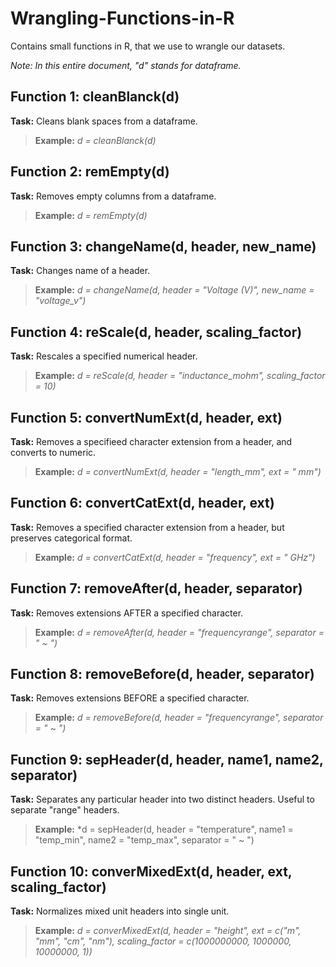 # Wrangling-Functions-in-R
Contains small functions in R, that we use to wrangle our datasets.

_Note: In this entire document, "d" stands for dataframe._

## Function 1: cleanBlanck(d)
**Task:** Cleans blank spaces from a dataframe.
>**Example:** *d = cleanBlanck(d)*

## Function 2: remEmpty(d)
**Task:** Removes empty columns from a dataframe.
>**Example:** *d = remEmpty(d)*

## Function 3: changeName(d, header, new_name)
**Task:** Changes name of a header.
>**Example:** *d = changeName(d, header = "Voltage (V)", new_name = "voltage_v")*

## Function 4: reScale(d, header, scaling_factor)
**Task:** Rescales a specified numerical header.
>**Example:** *d = reScale(d, header = "inductance_mohm", scaling_factor = 10)*

## Function 5: convertNumExt(d, header, ext)
**Task:** Removes a specifieed character extension from a header, and converts to numeric.
>**Example:** *d = convertNumExt(d, header = "length_mm", ext = " mm")*

## Function 6: convertCatExt(d, header, ext)
**Task:** Removes a specified character extension from a header, but preserves categorical format.
>**Example:** *d = convertCatExt(d, header = "frequency", ext = " GHz")*

## Function 7: removeAfter(d, header, separator)
**Task:** Removes extensions AFTER a specified character.
>**Example:** *d = removeAfter(d, header = "frequencyrange", separator = " ~ ")*

## Function 8: removeBefore(d, header, separator)
**Task:** Removes extensions BEFORE a specified character.
>**Example:** *d = removeBefore(d, header = "frequencyrange", separator = " ~ ")*

## Function 9: sepHeader(d, header, name1, name2, separator)
**Task:** Separates any particular header into two distinct headers. Useful to separate "range" headers.
>**Example:** *d = sepHeader(d, header = "temperature", name1 = "temp_min", name2 = "temp_max", separator = " ~ ")

## Function 10: converMixedExt(d, header, ext, scaling_factor)
**Task:** Normalizes mixed unit headers into single unit.
>**Example:** *d = converMixedExt(d, header = "height", ext = c("m", "mm", "cm", "nm"), scaling_factor = c(1000000000, 1000000, 10000000, 1))*
